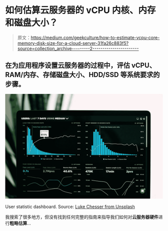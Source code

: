 # 如何估算云服务器的 vCPU 内核、内存和磁盘大小？

> 原文：<https://medium.com/geekculture/how-to-estimate-vcpu-core-memory-disk-size-for-a-cloud-server-31fa26c883f5?source=collection_archive---------2----------------------->

## 在为应用程序设置云服务器的过程中，评估 vCPU、RAM/内存、存储磁盘大小、HDD/SSD 等系统要求的步骤。

![](img/ac2bc55cd2045c8caa38c73dd44ef28c.png)

User statistic dashboard. Source: [Luke Chesser from Unsplash](https://unsplash.com/@lukechesser)

我搜索了很多地方，但没有找到任何完整的指南来指导我们如何对**云服务器硬件**进行**粗略估算**…